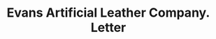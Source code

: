 ---
doi: 10.7916/D83216XM
date_other: '1880'
date_other_textual: 1880-1889
form: correspondence
genre:
- Letters (correspondence)
name:
- Evans Artificial Leather Company
object_in_context_url: https://biggert.cul.columbia.edu/items/view/ave_biggert_00376
subject_hierarchical_geographic:
- Boston, Massachusetts, United States
subject_name:
- Evans Artificial Leather Company
title: Evans Artificial Leather Company. Letter
sort_title: Evans Artificial Leather Company. Letter
call_number: ave_biggert_00376
coordinates:
- 42.35805555555556,-71.06361111111111
pid: ave_biggert_00376
identifiers: ave_biggert_00376
permalink: /biggert/ave_biggert_00376/
layout: iiif-image-page
---